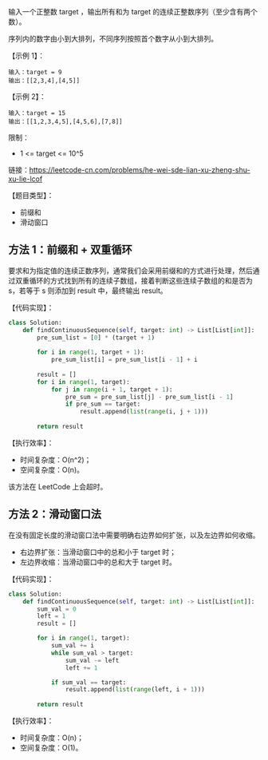 输入一个正整数 target ，输出所有和为 target 的连续正整数序列（至少含有两个数）。

序列内的数字由小到大排列，不同序列按照首个数字从小到大排列。

【示例 1】：
```
输入：target = 9
输出：[[2,3,4],[4,5]]
```

【示例 2】：
```
输入：target = 15
输出：[[1,2,3,4,5],[4,5,6],[7,8]]
```

限制：
- 1 <= target <= 10^5

链接：https://leetcode-cn.com/problems/he-wei-sde-lian-xu-zheng-shu-xu-lie-lcof

【题目类型】：
- 前缀和
- 滑动窗口

## 方法 1：前缀和 + 双重循环
要求和为指定值的连续正数序列，通常我们会采用前缀和的方式进行处理，然后通过双重循环的方式找到所有的连续子数组，接着判断这些连续子数组的和是否为 s，若等于 s 则添加到 result 中，最终输出 result。

【代码实现】：
```python
class Solution:
    def findContinuousSequence(self, target: int) -> List[List[int]]:
        pre_sum_list = [0] * (target + 1)
        
        for i in range(1, target + 1):
            pre_sum_list[i] = pre_sum_list[i - 1] + i
        
        result = []
        for i in range(1, target):
            for j in range(i + 1, target + 1):
                pre_sum = pre_sum_list[j] - pre_sum_list[i - 1]
                if pre_sum == target:
                    result.append(list(range(i, j + 1)))
        
        return result
```

【执行效率】：
- 时间复杂度：O(n^2)；
- 空间复杂度：O(n)。

该方法在 LeetCode 上会超时。

## 方法 2：滑动窗口法
在没有固定长度的滑动窗口法中需要明确右边界如何扩张，以及左边界如何收缩。
- 右边界扩张：当滑动窗口中的总和小于 target 时；
- 左边界收缩：当滑动窗口中的总和大于 target 时。

【代码实现】：
```python
class Solution:
    def findContinuousSequence(self, target: int) -> List[List[int]]:
        sum_val = 0
        left = 1
        result = []

        for i in range(1, target):
            sum_val += i
            while sum_val > target:
                sum_val -= left
                left += 1

            if sum_val == target:
                result.append(list(range(left, i + 1)))
        
        return result
```

【执行效率】：
- 时间复杂度：O(n)；
- 空间复杂度：O(1)。

